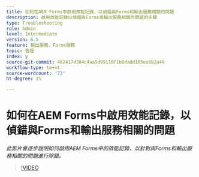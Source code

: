 ```yaml
---
title: 如何在AEM Forms中啟用效能記錄，以偵錯與Forms和輸出服務相關的問題
description: 啟用效能記錄以偵錯與Forms或輸出服務相關的問題的步驟
type: Troubleshooting
role: Admin
level: Intermediate
version: 6.5
feature: 輸出服務，Forms服務
topic: 管理
index: y
source-git-commit: 462417d384c4aa5d99110f1b8dadd165ea9b2a49
workflow-type: tm+mt
source-wordcount: '73'
ht-degree: 1%

---
```



# 如何在AEM Forms中啟用效能記錄，以偵錯與Forms和輸出服務相關的問題

*此影片會逐步說明如何啟用AEM Forms中的效能記錄，以針對與Forms和輸出服務相關的問題進行除錯。*

>[!VIDEO](https://video.tv.adobe.com/v/335499?quality=9&learn=on)
